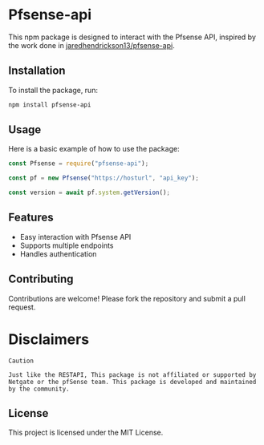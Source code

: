 # Pfsense-api

This npm package is designed to interact with the Pfsense API, inspired by the work done in [jaredhendrickson13/pfsense-api](https://github.com/jaredhendrickson13/pfsense-api).

## Installation

To install the package, run:

```bash
npm install pfsense-api
```

## Usage

Here is a basic example of how to use the package:

```javascript
const Pfsense = require("pfsense-api");

const pf = new Pfsense("https://hosturl", "api_key");

const version = await pf.system.getVersion();
```

## Features

-   Easy interaction with Pfsense API
-   Supports multiple endpoints
-   Handles authentication

## Contributing

Contributions are welcome! Please fork the repository and submit a pull request.

# Disclaimers

    Caution

    Just like the RESTAPI, This package is not affiliated or supported by Netgate or the pfSense team. This package is developed and maintained by the community.

## License

This project is licensed under the MIT License.
